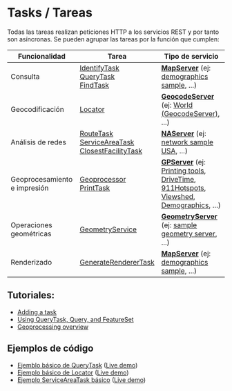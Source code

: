 # Tasks / Tareas

Todas las tareas realizan peticiones HTTP a los servicios REST y por tanto son asíncronas. Se pueden agrupar las tareas por la función que cumplen:

|Funcionalidad|Tarea|Tipo de servicio|
|---|---|---|
|Consulta|[IdentifyTask](https://developers.arcgis.com/javascript/3/jsapi/identifytask-amd.html)<br>[QueryTask](https://developers.arcgis.com/javascript/3/jsapi/querytask-amd.html)<br>[FindTask](https://developers.arcgis.com/javascript/3/jsapi/findtask-amd.html)|**[MapServer](https://developers.arcgis.com/rest/services-reference/map-service.htm)** (ej: [demographics sample](https://sampleserver1.arcgisonline.com/ArcGIS/rest/services/Demographics/ESRI_Census_USA/MapServer/), ...)
|Geocodificación|[Locator](https://developers.arcgis.com/javascript/3/jsapi/locator-amd.html)|**[GeocodeServer](http://enterprise.arcgis.com/en/server/latest/publish-services/linux/geocode-services.htm)** (ej: [World (GeocodeServer)](https://geocodedev.arcgis.com/arcgis/rest/services/World/GeocodeServer), ...)
|Análisis de redes|[RouteTask](https://developers.arcgis.com/javascript/3/jsapi/routetask-amd.html)<br>[ServiceAreaTask](https://developers.arcgis.com/javascript/3/jsapi/serviceareatask-amd.html)<br>[ClosestFacilityTask](https://developers.arcgis.com/javascript/3/jsapi/closestfacilitytask-amd.html)|**[NAServer](https://developers.arcgis.com/rest/services-reference/network-service.htm)** (ej: [network sample USA](https://sampleserver3.arcgisonline.com/ArcGIS/rest/services/Network/USA/NAServer/Service%20Area), ...)
|Geoprocesamiento e impresión|[Geoprocessor](https://developers.arcgis.com/javascript/3/jsapi/geoprocessor-amd.html)<br>[PrintTask](https://developers.arcgis.com/javascript/3/jsapi/printtask-amd.html)|**[GPServer](http://enterprise.arcgis.com/en/server/latest/publish-services/linux/what-is-a-geoprocessing-service-.htm)** (ej: [Printing tools](https://sampleserver6.arcgisonline.com/arcgis/rest/services/Utilities/PrintingTools/GPServer), [DriveTime](https://sampleserver1.arcgisonline.com/ArcGIS/rest/services/Network/ESRI_DriveTime_US/GPServer), [911Hotspots](https://sampleserver6.arcgisonline.com/arcgis/rest/services/911CallsHotspot/GPServer), [Viewshed](https://sampleserver6.arcgisonline.com/ArcGIS/rest/services/Elevation/ESRI_Elevation_World/GPServer?f=json), [Demographics](https://sampleserver1.arcgisonline.com/ArcGIS/rest/services/Demographics/ESRI_Population_World/GPServer), ...)
|Operaciones geométricas|[GeometryService](https://developers.arcgis.com/javascript/3/jsapi/geometryservice-amd.html)| **[GeometryServer](https://developers.arcgis.com/rest/services-reference/geometry-service.htm)** (ej: [sample geometry server](https://sampleserver6.arcgisonline.com/arcgis/rest/services/Utilities/Geometry/GeometryServer), ...)
|Renderizado|[GenerateRendererTask](https://developers.arcgis.com/javascript/3/jsapi/generaterenderertask-amd.html)|**[MapServer](https://developers.arcgis.com/rest/services-reference/map-service.htm)** (ej: [demographics sample](https://sampleserver1.arcgisonline.com/ArcGIS/rest/services/Demographics/ESRI_Census_USA/MapServer/), ...)

## Tutoriales:

* [Adding a task](https://developers.arcgis.com/javascript/3/jshelp/intro_firsttask.html)
* [Using QueryTask, Query, and FeatureSet](https://developers.arcgis.com/javascript/3/jshelp/intro_querytask.html)
* [Geoprocessing overview](https://developers.arcgis.com/javascript/3/jshelp/intro_gp_overview.html)

## Ejemplos de código

* [Ejemblo básico de QueryTask](./QueryTask.html) ([Live demo](https://hhkaos.github.io/master-esri/alumnos/2018-19/code-samples/tasks/QueryTask.html))
* [Ejemplo básico de Locator](./Locator.html) ([Live demo](https://hhkaos.github.io/master-esri/alumnos/2018-19/code-samples/tasks/Locator.html))
* [Ejemplo ServiceAreaTask básico](./ServiceAreaTask.html) ([Live demo](https://hhkaos.github.io/master-esri/alumnos/2018-19/code-samples/tasks/ServiceAreaTask.html))
